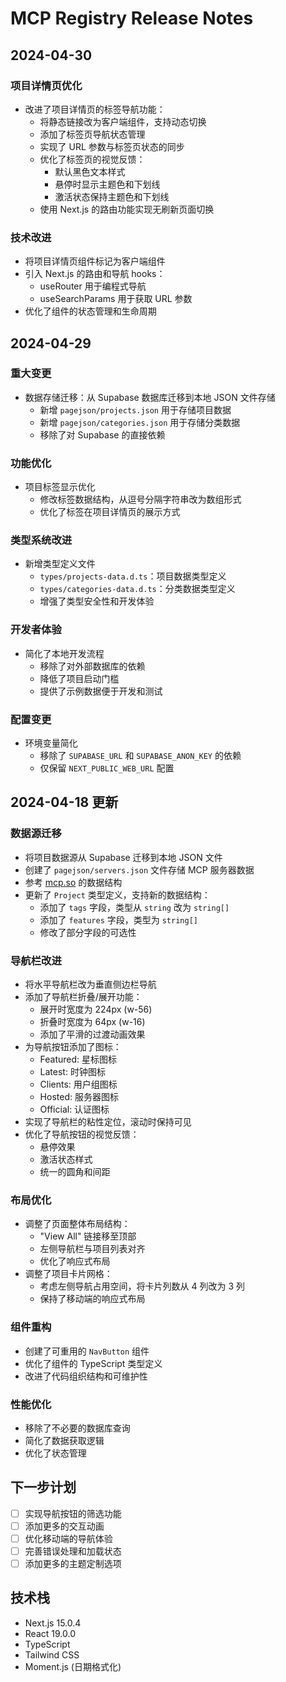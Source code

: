 # MCP Registry Release Notes

## 2024-04-30

### 项目详情页优化

- 改进了项目详情页的标签导航功能：
  - 将静态链接改为客户端组件，支持动态切换
  - 添加了标签页导航状态管理
  - 实现了 URL 参数与标签页状态的同步
  - 优化了标签页的视觉反馈：
    - 默认黑色文本样式
    - 悬停时显示主题色和下划线
    - 激活状态保持主题色和下划线
  - 使用 Next.js 的路由功能实现无刷新页面切换

### 技术改进

- 将项目详情页组件标记为客户端组件
- 引入 Next.js 的路由和导航 hooks：
  - useRouter 用于编程式导航
  - useSearchParams 用于获取 URL 参数
- 优化了组件的状态管理和生命周期

## 2024-04-29

### 重大变更

- 数据存储迁移：从 Supabase 数据库迁移到本地 JSON 文件存储
  - 新增 `pagejson/projects.json` 用于存储项目数据
  - 新增 `pagejson/categories.json` 用于存储分类数据
  - 移除了对 Supabase 的直接依赖

### 功能优化

- 项目标签显示优化
  - 修改标签数据结构，从逗号分隔字符串改为数组形式
  - 优化了标签在项目详情页的展示方式

### 类型系统改进

- 新增类型定义文件
  - `types/projects-data.d.ts`：项目数据类型定义
  - `types/categories-data.d.ts`：分类数据类型定义
  - 增强了类型安全性和开发体验

### 开发者体验

- 简化了本地开发流程
  - 移除了对外部数据库的依赖
  - 降低了项目启动门槛
  - 提供了示例数据便于开发和测试

### 配置变更

- 环境变量简化
  - 移除了 `SUPABASE_URL` 和 `SUPABASE_ANON_KEY` 的依赖
  - 仅保留 `NEXT_PUBLIC_WEB_URL` 配置

## 2024-04-18 更新

### 数据源迁移

- 将项目数据源从 Supabase 迁移到本地 JSON 文件
- 创建了 `pagejson/servers.json` 文件存储 MCP 服务器数据
- 参考 [mcp.so](https://mcp.so/server/github/modelcontextprotocol) 的数据结构
- 更新了 `Project` 类型定义，支持新的数据结构：
  - 添加了 `tags` 字段，类型从 `string` 改为 `string[]`
  - 添加了 `features` 字段，类型为 `string[]`
  - 修改了部分字段的可选性

### 导航栏改进

- 将水平导航栏改为垂直侧边栏导航
- 添加了导航栏折叠/展开功能：
  - 展开时宽度为 224px (w-56)
  - 折叠时宽度为 64px (w-16)
  - 添加了平滑的过渡动画效果
- 为导航按钮添加了图标：
  - Featured: 星标图标
  - Latest: 时钟图标
  - Clients: 用户组图标
  - Hosted: 服务器图标
  - Official: 认证图标
- 实现了导航栏的粘性定位，滚动时保持可见
- 优化了导航按钮的视觉反馈：
  - 悬停效果
  - 激活状态样式
  - 统一的圆角和间距

### 布局优化

- 调整了页面整体布局结构：
  - "View All" 链接移至顶部
  - 左侧导航栏与项目列表对齐
  - 优化了响应式布局
- 调整了项目卡片网格：
  - 考虑左侧导航占用空间，将卡片列数从 4 列改为 3 列
  - 保持了移动端的响应式布局

### 组件重构

- 创建了可重用的 `NavButton` 组件
- 优化了组件的 TypeScript 类型定义
- 改进了代码组织结构和可维护性

### 性能优化

- 移除了不必要的数据库查询
- 简化了数据获取逻辑
- 优化了状态管理

## 下一步计划

- [ ] 实现导航按钮的筛选功能
- [ ] 添加更多的交互动画
- [ ] 优化移动端的导航体验
- [ ] 完善错误处理和加载状态
- [ ] 添加更多的主题定制选项

## 技术栈

- Next.js 15.0.4
- React 19.0.0
- TypeScript
- Tailwind CSS
- Moment.js (日期格式化)
